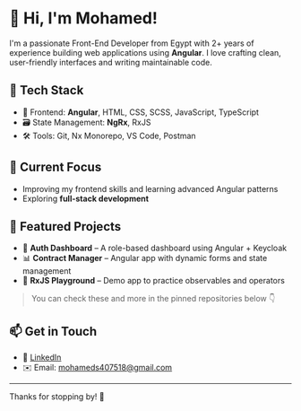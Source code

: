 # 👋 Hi, I'm Mohamed!

I'm a passionate Front-End Developer from Egypt with 2+ years of experience building web applications using **Angular**. I love crafting clean, user-friendly interfaces and writing maintainable code.

## 🚀 Tech Stack

- 🧠 Frontend: **Angular**, HTML, CSS, SCSS, JavaScript, TypeScript
- 🗃️ State Management: **NgRx**, RxJS
- 🛠️ Tools: Git, Nx Monorepo, VS Code, Postman

## 📌 Current Focus

- Improving my frontend skills and learning advanced Angular patterns
- Exploring **full-stack development**

## 📂 Featured Projects

- 🔐 **Auth Dashboard** – A role-based dashboard using Angular + Keycloak
- 📊 **Contract Manager** – Angular app with dynamic forms and state management
- 🧪 **RxJS Playground** – Demo app to practice observables and operators

> You can check these and more in the pinned repositories below 👇

## 📫 Get in Touch

- 💼 [LinkedIn](https://www.linkedin.com/in/mohamed-samir-767053255/)  
- ✉️ Email: mohameds407518@gmail.com  

---

Thanks for stopping by! 🚀
